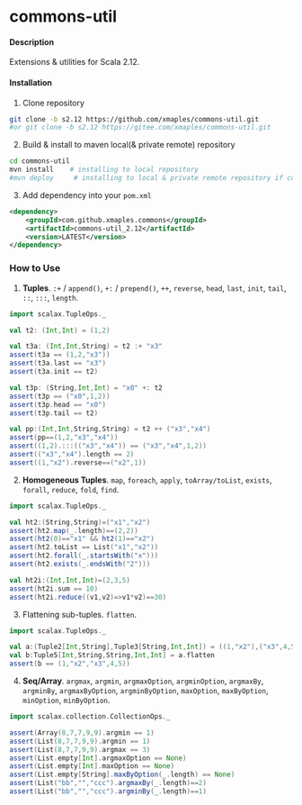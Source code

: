 # commons-util

#### Description

Extensions & utilities for Scala 2.12.

#### Installation

1. Clone repository
```bash
git clone -b s2.12 https://github.com/xmaples/commons-util.git
#or git clone -b s2.12 https://gitee.com/xmaples/commons-util.git
```

2. Build & install to maven local(& private remote) repository
```bash
cd commons-util
mvn install    # installing to local repository
#mvn deploy     # installing to local & private remote repository if configured private remote repo
```

3. Add dependency into your `pom.xml`
```xml
<dependency>
    <groupId>com.github.xmaples.commons</groupId>
    <artifactId>commons-util_2.12</artifactId>
    <version>LATEST</version>
</dependency>
```

### How to Use

1. **Tuples**. `:+` / `append()`, `+:` / `prepend()`, `++`, `reverse`, `head`, `last`, `init`, `tail`, `::`, `:::`, `length`.

```scala
import scalax.TupleOps._

val t2: (Int,Int) = (1,2)

val t3a: (Int,Int,String) = t2 :+ "x3"
assert(t3a == (1,2,"x3"))
assert(t3a.last == "x3")
assert(t3a.init == t2)

val t3p: (String,Int,Int) = "x0" +: t2
assert(t3p == ("x0",1,2))
assert(t3p.head == "x0")
assert(t3p.tail == t2)

val pp:(Int,Int,String,String) = t2 ++ ("x3","x4")
assert(pp==(1,2,"x3","x4"))
assert((1,2).:::(("x3","x4")) == ("x3","x4",1,2))
assert(("x3","x4").length == 2)
assert((1,"x2").reverse==("x2",1))
```

2. **Homogeneous Tuples**. `map`, `foreach`, `apply`, `toArray/toList`, `exists`, `forall`, `reduce`, `fold`, `find`.

```scala
import scalax.TupleOps._

val ht2:(String,String)=("x1","x2")
assert(ht2.map(_.length)==(2,2))
assert(ht2(0)=="x1" && ht2(1)=="x2")
assert(ht2.toList == List("x1","x2"))
assert(ht2.forall(_.startsWith("x")))
assert(ht2.exists(_.endsWith("2")))

val ht2i:(Int,Int,Int)=(2,3,5)
assert(ht2i.sum == 10)
assert(ht2i.reduce((v1,v2)=>v1*v2)==30)
```

3. Flattening sub-tuples. `flatten`.

```scala
import scalax.TupleOps._

val a:(Tuple2[Int,String],Tuple3[String,Int,Int]) = ((1,"x2"),("x3",4,5))
val b:Tuple5[Int,String,String,Int,Int] = a.flatten
assert(b == (1,"x2","x3",4,5))
```

4. **Seq/Array**. `argmax`, `argmin`, `argmaxOption`, `argminOption`, `argmaxBy`, `argminBy`, `argmaxByOption`, `argminByOption`, `maxOption`, `maxByOption`, `minOption`, `minByOption`.

```scala
import scalax.collection.CollectionOps._

assert(Array(8,7,7,9,9).argmin == 1)
assert(List(8,7,7,9,9).argmin == 1)
assert(List(8,7,7,9,9).argmax == 3)
assert(List.empty[Int].argmaxOption == None)
assert(List.empty[Int].maxOption == None)
assert(List.empty[String].maxByOption(_.length) == None)
assert(List("bb","","ccc").argmaxBy(_.length)==2)
assert(List("bb","","ccc").argminBy(_.length)==1)
```
